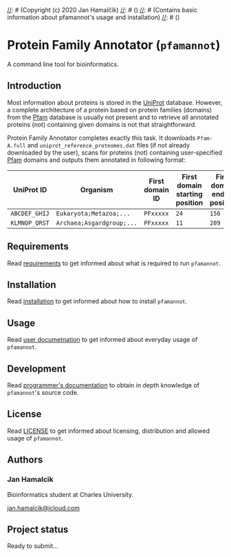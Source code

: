 [//]: # (pfamannot)
[//]: # (Protein Family Annotator)
[//]: # ()
[//]: # (README.md)
[//]: # (Copyright (c) 2020 Jan Hamalčík)
[//]: # ()
[//]: # (Contains basic information about pfamannot's usage and installation)
[//]: # ()

# Protein Family Annotator (`pfamannot`)

A command line tool for bioinformatics.

## Introduction

Most information about proteins is stored in the
[UniProt](https://www.uniprot.org) database.
However, a complete architecture of a protein based on protein families
(domains) from the [Pfam](http://pfam.xfam.org) database is usually not
present and to retrieve all annotated proteins (not) containing given
domains is not that straightforward.

Protein Family Annotator completes exactly this task.
It downloads `Pfam-A.full` and `uniprot_reference_proteomes.dat` files
(if not already downloaded by the user), scans for proteins (not)
containing user-specified [Pfam](http://pfam.xfam.org) domains and
outputs them annotated in following format:

UniProt ID | Organism | First domain ID | First domain starting position | First domain ending position | ... | Last domain ID | Last domain starting position | Last domain ending position | Sequence
---------- | -------- | --------------- | ------------------------------ | ---------------------------- | --- | -------------- | ----------------------------- | --------------------------- | --------
`ABCDEF_GHIJ` | `Eukaryota;Metazoa;...` | `PFxxxxx` | `24` | `156` | `...` | `PFxxxxx` | `486` | `633` | `MFHLVA...DECYWL`
`KLMNOP_QRST` | `Archaea;Asgardgroup;...` | `PFxxxxx` | `11` | `209` | `...` | `PFxxxxx` | `789` | `941` | `MTGIIT...QPSCAY`

## Requirements

Read [requirements](docs/install/requirements.md) to get informed about
what is required to run `pfamannot`.

## Installation

Read [installation](docs/install/installation.md) to get informed about
how to install `pfamannot`.

## Usage

Read [user documetnation](docs/user) to get informed about everyday usage
of `pfamannot`.

## Development

Read [programmer's documentation](docs/development) to obtain in depth
knowledge of `pfamannot`'s source code.

## License

Read [LICENSE](LICENSE) to get informed about licensing, distribution and allowed usage
of `pfamannot`.

## Authors

### Jan Hamalcik

Bioinformatics student at Charles University.

jan.hamalcik@icloud.com

## Project status

Ready to submit...
